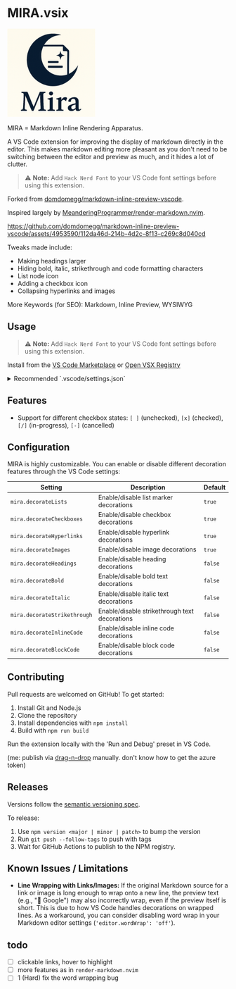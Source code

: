 # MIRA.vsix

<img src="branding/icon.png" alt="MIRA" width="200" style="margin-right: 10px;" />

MIRA = Markdown Inline Rendering Apparatus.

A VS Code extension for improving the display of markdown directly in the editor. 
This makes markdown editing more pleasant as you don't need to be switching between the editor and preview as much, and it hides a lot of clutter.

> ⚠️ **Note:** Add `Hack Nerd Font` to your VS Code font settings before using this extension.

Forked from [domdomegg/markdown-inline-preview-vscode](https://github.com/domdomegg/markdown-inline-preview-vscode).

Inspired largely by [MeanderingProgrammer/render-markdown.nvim](https://github.com/MeanderingProgrammer/render-markdown.nvim).

https://github.com/domdomegg/markdown-inline-preview-vscode/assets/4953590/112da46d-214b-4d2c-8f13-c269c8d040cd


Tweaks made include:

- Making headings larger
- Hiding bold, italic, strikethrough and code formatting characters
- List node icon
- Adding a checkbox icon
- Collapsing hyperlinks and images

More Keywords (for SEO):
Markdown, Inline Preview, WYSIWYG


## Usage

> ⚠️ **Note:** Add `Hack Nerd Font` to your VS Code font settings before using this extension.

Install from the [VS Code Marketplace](https://marketplace.visualstudio.com/items?itemName=JyuLab.MIRA) or [Open VSX Registry](https://open-vsx.org/extension/JyuLab/MIRA)

<details>
<summary>Recommended `.vscode/settings.json`</summary>

```json
{
  "[markdown]": {
    "editor.quickSuggestions": {
      "other": false,
      "comments": false,
      "strings": false
    },
    "editor.fontFamily": "Fira Sans",
    "editor.wrappingStrategy": "advanced",
    "editor.fontSize": 13,
    "editor.lineHeight": 1.5,
    "editor.cursorBlinking": "phase",
    "editor.lineNumbers": "off",
    "editor.indentSize": "tabSize",
    "editor.tabSize": 6,
    "editor.insertSpaces": false,
    "editor.autoClosingBrackets": "never",
    "editor.bracketPairColorization.enabled": false,
    "editor.matchBrackets": "never",
    "editor.guides.indentation": false,
    "editor.padding.top": 20
  },
  "editor.tokenColorCustomizations": {
    "[Default Dark Modern]": {
      "textMateRules": [
        {
          "scope": "punctuation.definition.list.begin.markdown",
          "settings": {
            "foreground": "#777",
          }
        },
      ]
    }
  }
}
```

</details>

## Features

- Support for different checkbox states: `[ ]` (unchecked), `[x]` (checked), `[/]` (in-progress), `[-]` (cancelled)

## Configuration

MIRA is highly customizable. You can enable or disable different decoration features through the VS Code settings:

| Setting | Description | Default |
|---------|-------------|---------|
| `mira.decorateLists` | Enable/disable list marker decorations | `true` |
| `mira.decorateCheckboxes` | Enable/disable checkbox decorations | `true` |
| `mira.decorateHyperlinks` | Enable/disable hyperlink decorations | `true` |
| `mira.decorateImages` | Enable/disable image decorations | `true` |
| `mira.decorateHeadings` | Enable/disable heading decorations | `false` |
| `mira.decorateBold` | Enable/disable bold text decorations | `false` |
| `mira.decorateItalic` | Enable/disable italic text decorations | `false` |
| `mira.decorateStrikethrough` | Enable/disable strikethrough text decorations | `false` |
| `mira.decorateInlineCode` | Enable/disable inline code decorations | `false` |
| `mira.decorateBlockCode` | Enable/disable block code decorations | `false` |

## Contributing

Pull requests are welcomed on GitHub! To get started:

1. Install Git and Node.js
2. Clone the repository
3. Install dependencies with `npm install`
4. Build with `npm run build`

Run the extension locally with the 'Run and Debug' preset in VS Code.

(me: publish via [drag-n-drop](https://marketplace.visualstudio.com/manage/publishers/jyulab) manually. don't know how to get the azure token)

## Releases

Versions follow the [semantic versioning spec](https://semver.org/).

To release:

1. Use `npm version <major | minor | patch>` to bump the version
2. Run `git push --follow-tags` to push with tags
3. Wait for GitHub Actions to publish to the NPM registry.

## Known Issues / Limitations

- **Line Wrapping with Links/Images:** If the original Markdown source for a link or image is long enough to wrap onto a new line, the preview text (e.g., "🔗 Google") may also incorrectly wrap, even if the preview itself is short. This is due to how VS Code handles decorations on wrapped lines. As a workaround, you can consider disabling word wrap in your Markdown editor settings (`'editor.wordWrap': 'off'`).

## todo

- [ ] clickable links, hover to highlight
- [ ] more features as in `render-markdown.nvim`
- [ ] 1 (Hard) fix the word wrapping bug